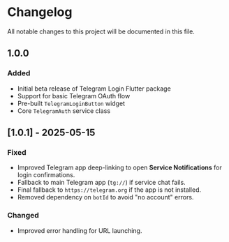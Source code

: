 # Changelog

All notable changes to this project will be documented in this file.

## 1.0.0

### Added
- Initial beta release of Telegram Login Flutter package
- Support for basic Telegram OAuth flow
- Pre-built `TelegramLoginButton` widget
- Core `TelegramAuth` service class

## [1.0.1] - 2025-05-15

### Fixed
- Improved Telegram app deep-linking to open **Service Notifications**  for login confirmations.
- Fallback to main Telegram app (`tg://`) if service chat fails.
- Final fallback to `https://telegram.org` if the app is not installed.
- Removed dependency on `botId` to avoid "no account" errors.

### Changed
- Improved error handling for URL launching.

